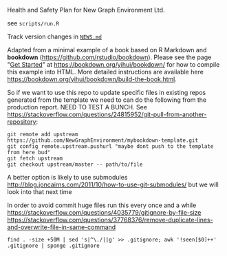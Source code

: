 Health and Safety Plan for New Graph Environment Ltd. 


see `scripts/run.R`

Track version changes in [`NEWS.md`]('NEWS.md`)



Adapted from a minimal example of a book based on R Markdown and **bookdown** (https://github.com/rstudio/bookdown). Please see the page "[Get Started](https://bookdown.org/yihui/bookdown/get-started.html)" at https://bookdown.org/yihui/bookdown/ for how to compile this example into HTML. More detailed instructions are available here https://bookdown.org/yihui/bookdown/build-the-book.html.

So if we want to use this repo to update specific files in existing repos generated from the template we need to can do the following from the production report.  NEED TO TEST A BUNCH.  See https://stackoverflow.com/questions/24815952/git-pull-from-another-repository:

    git remote add upstream https://github.com/NewGraphEnvironment/mybookdown-template.git
    git config remote.upstream.pushurl "maybe dont push to the template from here bud"
    git fetch upstream
    git checkout upstream/master -- path/to/file
    
    
A better option is likely to use submodules http://blog.joncairns.com/2011/10/how-to-use-git-submodules/ but we will look into that next time

In order to avoid commit huge files run this every once and a while https://stackoverflow.com/questions/4035779/gitignore-by-file-size
https://stackoverflow.com/questions/37768376/remove-duplicate-lines-and-overwrite-file-in-same-command

    find . -size +50M | sed 's|^\./||g' >> .gitignore; awk '!seen[$0]++' .gitignore | sponge .gitignore
    

   
